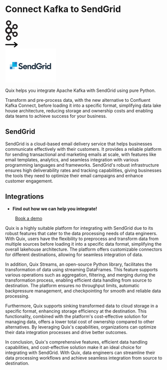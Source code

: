 # Connect Kafka to SendGrid

<div class="connect-images cards blog-grid-card" markdown>
<div>
<img src="../images/kafka_logo.png" width="40px" />
</div>
<div>
<img src="../images/arrow.svg" width="40px" />
</div>
<div>
<img src="./images/sendgrid_1.jpg" />
</div>
</div>

Quix helps you integrate Apache Kafka with SendGrid using pure Python.

Transform and pre-process data, with the new alternative to Confluent Kafka Connect, before loading it into a specific format, simplifying data lake house architecture, reducing storage and ownership costs and enabling data teams to achieve success for your business.

## SendGrid

SendGrid is a cloud-based email delivery service that helps businesses communicate effectively with their customers. It provides a reliable platform for sending transactional and marketing emails at scale, with features like email templates, analytics, and seamless integration with various programming languages and frameworks. SendGrid's robust infrastructure ensures high deliverability rates and tracking capabilities, giving businesses the tools they need to optimize their email campaigns and enhance customer engagement.

## Integrations

<div class="grid cards" markdown>

- __Find out how we can help you integrate!__

    <a class="md-button md-button--primary" href="https://quix.io/book-a-demo" target="_blank" style="margin:.5rem;">Book a demo</a>

</div>


Quix is a highly suitable platform for integrating with SendGrid due to its robust features that cater to the data processing needs of data engineers. With Quix, users have the flexibility to preprocess and transform data from multiple sources before loading it into a specific data format, simplifying the overall lakehouse architecture. The platform offers customizable connectors for different destinations, allowing for seamless integration of data.

In addition, Quix Streams, an open-source Python library, facilitates the transformation of data using streaming DataFrames. This feature supports various operations such as aggregation, filtering, and merging during the transformation process, enabling efficient data handling from source to destination. The platform ensures no throughput limits, automatic backpressure management, and checkpointing for smooth and reliable data processing.

Furthermore, Quix supports sinking transformed data to cloud storage in a specific format, enhancing storage efficiency at the destination. This functionality, combined with the platform's cost-effective solution for managing data, offers a lower total cost of ownership compared to other alternatives. By leveraging Quix's capabilities, organizations can optimize their data integration processes and drive better outcomes.

In conclusion, Quix's comprehensive features, efficient data handling capabilities, and cost-effective solution make it an ideal choice for integrating with SendGrid. With Quix, data engineers can streamline their data processing workflows and achieve seamless integration from source to destination.

